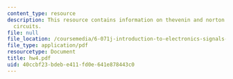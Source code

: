 ```yaml
---
content_type: resource
description: This resource contains information on thevenin and norton equivalent
  circuits.
file: null
file_location: /coursemedia/6-071j-introduction-to-electronics-signals-and-measurement-spring-2006/40ccbf23bdebe411fd0e641e878443c0_hw4.pdf
file_type: application/pdf
resourcetype: Document
title: hw4.pdf
uid: 40ccbf23-bdeb-e411-fd0e-641e878443c0
---
```

